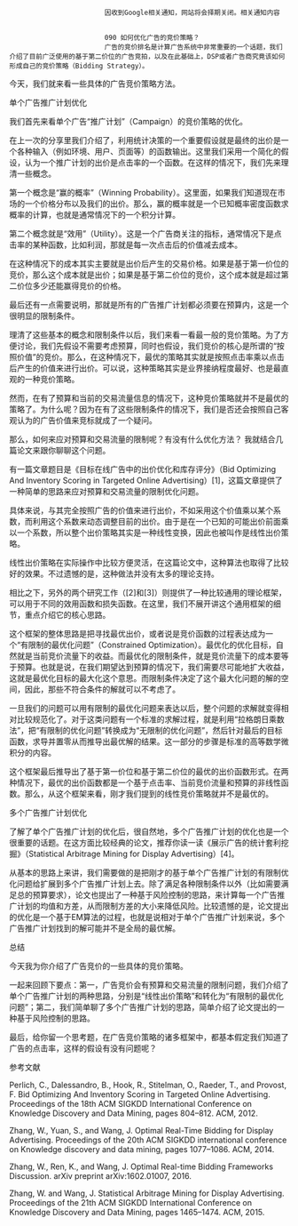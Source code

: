 
                            
                            因收到Google相关通知，网站将会择期关闭。相关通知内容
                            
                            
                            090 如何优化广告的竞价策略？
                            广告的竞价排名是计算广告系统中非常重要的一个话题，我们介绍了目前广泛使用的基于第二价位的广告竞拍，以及在此基础上，DSP或者广告商究竟该如何形成自己的竞价策略（Bidding Strategy）。

今天，我们就来看一些具体的广告竞价策略方法。

单个广告推广计划优化

我们首先来看单个广告“推广计划”（Campaign）的竞价策略的优化。

在上一次的分享里我们介绍了，利用统计决策的一个重要假设就是最终的出价是一个各种输入（例如环境、用户、页面等）的函数输出。这里我们采用一个简化的假设，认为一个推广计划的出价是点击率的一个函数。在这样的情况下，我们先来理清一些概念。

第一个概念是“赢的概率”（Winning Probability）。这里面，如果我们知道现在市场的一个价格分布以及我们的出价。那么，赢的概率就是一个已知概率密度函数求概率的计算，也就是通常情况下的一个积分计算。

第二个概念就是“效用”（Utility）。这是一个广告商关注的指标，通常情况下是点击率的某种函数，比如利润，那就是每一次点击后的价值减去成本。

在这种情况下的成本其实主要就是出价后产生的交易价格。如果是基于第一价位的竞价，那么这个成本就是出价；如果是基于第二价位的竞价，这个成本就是超过第二价位多少还能赢得竞价的价格。

最后还有一点需要说明，那就是所有的广告推广计划都必须要在预算内，这是一个很明显的限制条件。

理清了这些基本的概念和限制条件以后，我们来看一看最一般的竞价策略。为了方便讨论，我们先假设不需要考虑预算，同时也假设，我们竞价的核心是所谓的“按照价值”的竞价。那么，在这种情况下，最优的策略其实就是按照点击率乘以点击后产生的价值来进行出价。可以说，这种策略其实是业界接纳程度最好、也是最直观的一种竞价策略。

然而，在有了预算和当前的交易流量信息的情况下，这种竞价策略就并不是最优的策略了。为什么呢？因为在有了这些限制条件的情况下，我们是否还会按照自己客观认为的广告价值来竞标就成了一个疑问。

那么，如何来应对预算和交易流量的限制呢？有没有什么优化方法？ 我就结合几篇论文来跟你聊聊这个问题。

有一篇文章题目是《目标在线广告中的出价优化和库存评分》（Bid Optimizing And Inventory Scoring in Targeted Online Advertising）[1]，这篇文章提供了一种简单的思路来应对预算和交易流量的限制优化问题。

具体来说，与其完全按照广告的价值来进行出价，不如采用这个价值乘以某个系数，而利用这个系数来动态调整目前的出价。由于是在一个已知的可能出价前面乘以一个系数，所以整个出价策略其实是一种线性变换，因此也被叫作是线性出价策略。

线性出价策略在实际操作中比较方便灵活，在这篇论文中，这种算法也取得了比较好的效果。不过遗憾的是，这种做法并没有太多的理论支持。

相比之下，另外的两个研究工作（[2]和[3]）则提供了一种比较通用的理论框架，可以用于不同的效用函数和损失函数。在这里，我们不展开讲这个通用框架的细节，重点介绍它的核心思路。

这个框架的整体思路是把寻找最优出价，或者说是竞价函数的过程表达成为一个“有限制的最优化问题”（Constrained Optimization）。最优化的优化目标，自然就是当前竞价流量下的收益。而最优化的限制条件，就是竞价流量下的成本要等于预算。也就是说，在我们期望达到预算的情况下，我们需要尽可能地扩大收益，这就是最优化目标的最大化这个意思。而限制条件决定了这个最大化问题的解的空间，因此，那些不符合条件的解就可以不考虑了。

一旦我们的问题可以用有限制的最优化问题来表达以后，整个问题的求解就变得相对比较规范化了。对于这类问题有一个标准的求解过程，就是利用“拉格朗日乘数法”，把“有限制的优化问题”转换成为“无限制的优化问题”，然后针对最后的目标函数，求导并置零从而推导出最优解的结果。这一部分的步骤是标准的高等数学微积分的内容。

这个框架最后推导出了基于第一价位和基于第二价位的最优的出价函数形式。在两种情况下，最优的出价函数都是一个基于点击率、当前竞价流量和预算的非线性函数。那么，从这个框架来看，刚才我们提到的线性竞价策略就并不是最优的。

多个广告推广计划优化

了解了单个广告推广计划的优化后，很自然地，多个广告推广计划的优化也是一个很重要的话题。在这方面比较经典的论文，推荐你读一读《展示广告的统计套利挖掘》（Statistical Arbitrage Mining for Display Advertising）[4]。

从基本的思路上来讲，我们需要做的是把刚才的基于单个广告推广计划的有限制优化问题给扩展到多个广告推广计划上去。除了满足各种限制条件以外（比如需要满足总的预算要求），论文也提出了一种基于风险控制的思路，来计算每一个广告推广计划的均值和方差，从而限制方差的大小来降低风险。比较遗憾的是，论文提出的优化是一个基于EM算法的过程，也就是说相对于单个广告推广计划来说，多个广告推广计划找到的解可能并不是全局的最优解。

总结

今天我为你介绍了广告竞价的一些具体的竞价策略。

一起来回顾下要点：第一，广告竞价会有预算和交易流量的限制问题，我们介绍了单个广告推广计划的两种思路，分别是“线性出价策略”和转化为“有限制的最优化问题”；第二，我们简单聊了多个广告推广计划的思路，简单介绍了论文提出的一种基于风险控制的思路。

最后，给你留一个思考题，在广告竞价策略的诸多框架中，都基本假定我们知道了广告的点击率，这样的假设有没有问题呢？

参考文献


Perlich, C., Dalessandro, B., Hook, R., Stitelman, O., Raeder, T., and Provost, F. Bid Optimizing And Inventory Scoring in Targeted Online Advertising. Proceedings of the 18th ACM SIGKDD International Conference on Knowledge Discovery and Data Mining, pages 804–812. ACM, 2012.

Zhang, W., Yuan, S., and Wang, J. Optimal Real-Time Bidding for Display Advertising. Proceedings of the 20th ACM SIGKDD international conference on Knowledge discovery and data mining, pages 1077–1086. ACM, 2014.

Zhang, W., Ren, K., and Wang, J. Optimal Real-time Bidding Frameworks Discussion. arXiv preprint arXiv:1602.01007, 2016.

Zhang, W. and Wang, J. Statistical Arbitrage Mining for Display Advertising. Proceedings of the 21th ACM SIGKDD International Conference on Knowledge Discovery and Data Mining, pages 1465–1474. ACM, 2015.


                        
                        
                            